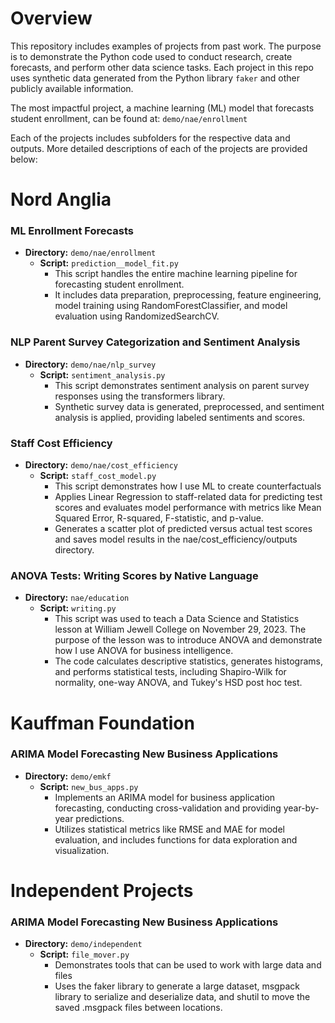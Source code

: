 # Overview
This repository includes examples of projects from past work. The purpose is to demonstrate the Python code used to conduct research, create forecasts, and perform other data science tasks. Each project in this repo uses synthetic data generated from the Python library `faker` and other publicly available information.  

The most impactful project, a machine learning (ML) model that forecasts student enrollment, can be found at: `demo/nae/enrollment`

Each of the projects includes subfolders for the respective data and outputs. More detailed descriptions of each of the projects are provided below:

# Nord Anglia

### ML Enrollment Forecasts
- **Directory:** `demo/nae/enrollment`
  - **Script:** `prediction__model_fit.py`
    - This script handles the entire machine learning pipeline for forecasting student enrollment.
    - It includes data preparation, preprocessing, feature engineering, model training using RandomForestClassifier, and model evaluation using RandomizedSearchCV.

### NLP Parent Survey Categorization and Sentiment Analysis
- **Directory:** `demo/nae/nlp_survey`
  - **Script:** `sentiment_analysis.py`
    - This script demonstrates sentiment analysis on parent survey responses using the transformers library.
    - Synthetic survey data is generated, preprocessed, and sentiment analysis is applied, providing labeled sentiments and scores.

### Staff Cost Efficiency 
- **Directory:** `demo/nae/cost_efficiency`
  - **Script:** `staff_cost_model.py`
    - This script demonstrates how I use ML to create counterfactuals
    - Applies Linear Regression to staff-related data for predicting test scores and evaluates model performance with metrics like Mean Squared Error, R-squared, F-statistic, and p-value.
    - Generates a scatter plot of predicted versus actual test scores and saves model results in the nae/cost_efficiency/outputs directory.

### ANOVA Tests: Writing Scores by Native Language
- **Directory:** `nae/education`
  - **Script:** `writing.py`
    - This script was used to teach a Data Science and Statistics lesson at William Jewell College on November 29, 2023. The purpose of the lesson was to introduce ANOVA and demonstrate how I use ANOVA for business intelligence.
    - The code calculates descriptive statistics, generates histograms, and performs statistical tests, including Shapiro-Wilk for normality, one-way ANOVA, and Tukey's HSD post hoc test.

# Kauffman Foundation

### ARIMA Model Forecasting New Business Applications 
- **Directory:** `demo/emkf`
  - **Script:** `new_bus_apps.py`
    - Implements an ARIMA model for business application forecasting, conducting cross-validation and providing year-by-year predictions. 
    - Utilizes statistical metrics like RMSE and MAE for model evaluation, and includes functions for data exploration and visualization.

# Independent Projects

### ARIMA Model Forecasting New Business Applications 
- **Directory:** `demo/independent`
  - **Script:** `file_mover.py`
    - Demonstrates tools that can be used to work with large data and files 
    - Uses the faker library to generate a large dataset, msgpack library to serialize and deserialize data, and shutil to move the saved .msgpack files between locations.  
    
  